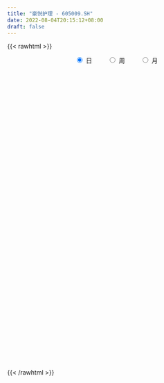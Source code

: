 ```yaml
---
title: "豪悦护理 - 605009.SH"
date: 2022-08-04T20:15:12+08:00
draft: false
---
```

{{< rawhtml >}}
    <div style="text-align: center">
        <label style="padding: 1rem;"><input style="margin-right: .5rem" type="radio" name="period" value="D" checked onclick="period_change(this)">日</label>
        <label style="padding: 1rem;"><input style="margin-right: .5rem" type="radio" name="period" value="W" onclick="period_change(this)">周</label>
        <label style="padding: 1rem;"><input style="margin-right: .5rem" type="radio" name="period" value="M" onclick="period_change(this)">月</label>
    </div>
    <div id="chart" style="height: 700px;"></div> 
    <script type="text/javascript">
        const D_v = [4396.11,1911.51,1397.48,2214.13,2356.69,18327.52,83966.95,129268.9,3145.21,116508.73,92956.87,64115.92,50737.03,80694.77,74442.34,54553.78,53252.34,61064.61,72989.94,51825.22,53102.03,38320.86,31782.03,47093.95,38127.69,22436.24,63515.72,24744.92,21412.45,46906.14,23173.17,24671.27,31652.78,19175.85,19340.02,21170.09,28489.61,16445.2,11993.56,14861.06,24296.27,26530.2,28773.58,24135.4,31242.55,25338.99,21629.58,22146.77,15565.91,10812.26,21020.59,13405.78,21626.08,14145.87,15892.93,21923.96,17976.5,14432.3,51510.54,57775.02,47799.51,43057.19,25176.56,28437.77,18773.76,25834.95,36536.95,31571.44,22057.43,19484.34,35246.0,53536.65,26914.68,31233.04,33085.04,25346.72,35143.97,28162.98,23745.76,24813.63,24094.64,19106.3,17198.82,13853.63,12800.44,23015.41,14627.17,17427.21,15528.43,40366.07,16252.92,25335.97,17734.76,20869.32,15784.82,10996.67,12595.0,9319.57,10617.88,21150.63,14136.14,14551.2,15918.09,17756.42,14550.88,9330.9,14305.79,9521.6,7550.97,6916.44,6751.94,7943.73,12406.76,14102.45,12934.0,15309.57,8361.6,8328.94,13629.38,8071.41,6324.22,8788.97,9962.97,11093.47,7402.29,8200.5,9771.0,10264.5,15799.57,10445.94,11623.97,12461.24,5746.92,8475.0,24486.11,18607.0,13052.21,12214.92,11208.17,6618.0,8181.66,15516.98,15006.46,14704.99,15560.5,18134.97,13341.9,9038.84,14885.82,11653.47,11539.82,23006.08,32125.33,10766.63,8385.5,11192.31,13375.59,17624.26,21629.38,11276.02,12345.58,10533.1,21940.06,11281.01,9388.91,11300.24,20651.18,26430.76,16140.85,14544.03,11638.81,37044.78,19753.36,11855.05,11532.13,8630.38,7997.26,10861.69,7176.36,14445.77,11792.33,8235.33,8896.55,16706.85,10007.5,6977.61,10338.18,10343.98,8169.86,7956.53,14399.4,10865.74,8422.59,17270.43,14521.59,10038.4,10310.28,9285.77,7068.88,7718.84,10749.87,5996.48,9983.08,10666.7,11780.88,6767.07,19934.18,11880.59,15538.03,21197.09,20356.02,15252.67,19242.46,13488.66,17341.35,21595.6,12273.13,10104.41,9320.3,16134.38,11221.72,9921.83,9473.18,12339.05,13819.32,11861.57,7670.22,44611.02,31417.57,12893.32,15342.63,8555.16,20378.96,7958.78,13255.07,8616.07,11052.96,6542.57,4989.99,8062.18,7907.9,7197.54,7555.16,8382.43,12511.92,10155.78,23481.06,10648.25,11728.32,5109.34,19460.26,13581.31,15756.52,9501.81,8027.28,7961.85,14476.93,7119.75,13583.81,36601.32,34361.85,20802.92,12230.56,7897.44,10329.22,8761.83,22267.54,16783.74,12763.44,11041.78,25349.04,20345.58,12825.82,13716.51,11176.13,19136.28,18932.96,19794.62,12615.86,12203.58,8920.68,9405.0,15917.85,21220.74,12938.05,13160.96,10880.66,8188.94,10660.03,72253.08,97673.52,56151.03,41689.73,31620.9,31483.0,26571.05,17089.88,22156.19,13625.79,16134.21,17988.5,13811.87,20629.2,16890.03,20664.14,13728.76,23059.97,17971.78,12159.86,10835.28,9165.11,19020.18,24444.97,18030.31,11893.07,9760.08,9087.33,16487.36,23222.42,14788.4,21851.44,23751.24,26948.07,17488.75,15059.04,16444.75,18121.68,18389.52,33124.44,20466.73,12265.28,23915.63,15965.08,7618.28,8270.99,5097.62,9476.61,6454.01,5808.11,6728.13,7698.49,7578.21,6880.75,8938.69,9077.87,8885.06,14812.38,17816.09,9514.99,13669.91,7236.09,7895.54,4030.03,5856.76,6983.22,10821.97,51915.85,32486.95,27105.07,12295.71,12523.99,9820.97,18859.67,18262.45,12439.76,7829.21,8075.78,7527.91,6809.36,7333.91,8568.92,7928.81,12090.15,10111.13,11933.74,10990.05,9172.03,9859.96,9161.89,8585.48,6143.95,5852.0,5041.21,8259.38,4852.43,4231.31,7590.21,11076.21,12855.15,15735.96,10350.22,12472.4,10990.07,12913.11,10270.57,6437.33,11676.68,10341.58,16178.01,8077.18,6152.75,6039.55,6359.75,7125.23,7558.85,9131.39,7541.24,13348.85,5811.57,8612.51,6612.84,4864.46,8250.92,9578.48,10963.41,9966.32,10844.45,10637.93,12529.07,13698.84,10741.79,9435.82,9748.36,12033.26,9291.6,9495.79,7357.98,6681.69,5696.57,5976.93,6463.18,8137.67,15059.31,11482.91,7691.44,6438.35,9048.14,9716.26,5948.09,5875.97,6975.71,6207.5,5060.19,3697.04,5804.76,5839.6,4905.24,4752.73,6267.38,6865.38,8033.76,11225.53,49986.77,45907.15,22854.33,38867.24,27856.33,24521.32,15071.54]
const D_histogram = [0.0,0.5724444444,1.529170497,2.7362978544,4.0997787886,5.5570201633,7.0675733315,8.6081446125,10.1686217556,11.3385678809,11.6800619069,10.275872168,8.0829814751,5.6505483143,3.9975595652,2.5507210039,1.3382251607,0.8825918286,-0.7705020955,-1.5560176728,-1.5679562216,-1.4673563642,-1.8214536662,-1.4486587225,-1.7852204909,-2.2166585092,-3.5280309681,-4.3913404608,-4.9893855104,-6.2208387798,-6.4272048618,-6.0268641601,-5.0594957809,-4.4204632777,-3.6807120286,-3.1985924868,-3.3554219511,-3.4405670328,-3.512510726,-3.5797191543,-3.089827387,-2.3804373391,-1.4324911811,-0.9558096159,-0.0436309099,0.4632719772,0.6840600184,0.2777853415,0.0926486356,-0.1039332268,-0.6857962332,-0.8248641838,-0.5374658839,-0.3744082703,-0.1297771081,0.3021497491,0.14465176,-0.3724451595,0.0891837749,1.5865801409,2.8527043635,2.4217040256,2.0538422624,2.2424023483,1.8036273327,2.7085128187,3.2570809462,3.6916401359,3.1926404438,2.9429755892,1.0365275925,-1.3378943934,-2.9629676544,-4.1368259821,-3.9938987276,-3.8268515711,-4.0282654061,-4.4332256548,-4.6440615785,-4.2942194915,-3.7476496452,-3.6224662899,-3.325107518,-2.8314773038,-2.5348325504,-1.7830288193,-1.1992928674,-0.6434663704,-0.3893507408,-1.1102454756,-1.6252758816,-2.2945543433,-2.652608318,-3.1124182273,-2.6207405831,-2.1555672535,-2.0966209457,-1.9223733847,-1.6250887317,-1.7514103647,-1.1964212756,-0.3167094042,0.0044659464,0.7711135656,0.911575122,0.9009179135,1.0531474001,0.9588570362,0.7102575269,0.8071224419,0.7466487842,0.9310894008,0.6069447225,0.8303269427,0.5377018219,0.1457277716,-0.3182947807,-0.4999299245,-0.8583079162,-0.988909911,-1.012956567,-0.6526641966,-0.2016158788,0.235268086,0.7655565036,0.9100307545,1.2682672064,1.5531062786,1.4403415117,1.1199236222,1.1207480781,0.801485775,0.6385714797,0.6362592572,1.3184883269,1.7796327205,2.0561064824,2.2346670209,1.9174835234,1.558381227,1.5099189349,1.3317032867,1.4511630429,1.4304564144,1.3509920431,1.6103956129,1.6296897949,1.5626853157,1.1888233683,1.0198712732,0.6572239902,-0.6134176248,-2.0175755169,-2.8483858741,-3.1306660978,-5.6509659271,-7.1775279321,-7.9529415479,-8.193669667,-7.7903660412,-7.07357384,-6.1281395614,-5.2760164567,-4.3050634666,-3.3122042357,-2.4266939321,-1.3813226553,-0.2925108067,0.5380127126,1.1184864446,1.6222124301,2.2155713719,2.4128647546,2.4698763339,2.4392784803,2.4538359046,2.4520492713,2.3521986549,2.3088193097,2.3674080675,2.1923473183,1.9656408381,1.7567258842,1.4338074836,1.3485696937,1.2707485815,1.3212892321,1.4274783398,1.4448549071,1.4010851164,1.1847121841,1.0034526451,0.8903451286,0.6215519916,0.5435443691,0.4603325243,0.4945961866,0.4470435618,0.4517922199,0.5282487787,0.6916635667,0.7890346153,0.7270652717,0.5897902228,0.3958507111,0.3352035772,0.4977247269,0.4930790772,0.3151294984,-0.0560072479,-0.3767606748,-0.4338343244,-0.2661365392,-0.1629373703,0.0307284356,0.3251196732,0.4565100576,0.4612138925,0.5256141304,0.6873128098,0.8176284442,0.8085361574,0.717081268,0.7603196332,0.8520727403,0.7619891746,0.7045092507,0.9605188549,0.9353680727,0.8825112933,0.739658036,0.6502222955,0.3390124624,0.1072805512,-0.1718610879,-0.3112547073,-0.279097299,-0.2866071056,-0.2451805051,-0.1498054588,-0.0546309776,0.0164078054,0.0749391998,0.0783579032,0.0022028674,-0.0719770467,-0.2512708672,-0.4041516861,-0.3866758418,-0.3907320458,-0.1672265144,-0.0893937429,0.0598218913,0.1628574816,0.1737399366,0.2828875799,0.425561476,0.4710334541,0.5491267052,0.297067429,0.3279673571,0.2179558676,0.1014752464,0.0480796803,0.0924354724,0.0978830134,0.2609534707,0.3362626242,0.32185615,0.2263504053,0.3487090079,0.4759672997,0.5085578001,0.5044718744,0.4502970308,0.5222561402,0.5164249852,0.5356317078,0.4878937696,0.4059684743,0.318109937,0.2246696218,0.2476269559,0.3060343367,0.284622592,0.216208199,0.1386578391,0.0687031706,-0.0114872375,0.2788318435,0.7012852577,0.7533209578,0.6236244334,0.4594277013,0.3641302059,0.1674879862,0.0499921686,-0.1630986982,-0.2522566871,-0.2546581363,-0.2326084404,-0.2430840315,-0.3028369589,-0.370508093,-0.4004597118,-0.3864176813,-0.4512321646,-0.5661516645,-0.5839078126,-0.5589238559,-0.5110160892,-0.4047762764,-0.2774707696,-0.1500227899,-0.0773260368,-0.0151393388,0.0448925562,0.1309570507,0.2081065012,0.2560042571,0.2556698338,0.3221802484,0.3778653881,0.3623583358,0.2926437647,0.2831997889,0.1690684634,-0.0286937889,0.04235016,-0.04422334,-0.15538803,-0.3753399595,-0.4966531574,-0.5339720353,-0.6367251145,-0.6530379872,-0.5375234163,-0.4042009018,-0.28556792,-0.1734138262,-0.1716365405,-0.1232333021,-0.0727512129,-0.000472321,0.0159482883,0.0519822309,0.1531851849,0.2295918427,0.287204366,0.2202341445,0.2000783413,0.1562586526,0.126351273,0.1204835595,0.0844058905,0.0993769799,0.3099827051,0.1904815597,-0.0732961547,-0.2067396762,-0.3020798503,-0.4406033306,-0.7478989267,-0.8725771649,-0.8742697619,-0.8057304482,-0.6968421849,-0.6235815608,-0.5361420502,-0.4731715378,-0.4073386315,-0.3384052351,-0.2531400508,-0.1640839094,-0.1286384667,-0.0683714831,0.0274240581,0.0638227488,0.085189812,0.069017662,0.1097792057,0.0906649001,0.1037400088,0.0550205226,0.051684544,0.074936617,0.1275037438,0.1539172345,0.1015759047,-0.1660937462,-0.3328694772,-0.334369905,-0.3718370836,-0.2911897875,-0.1802797392,-0.0960099064,0.0745772927,0.1803877236,0.2517647893,0.3106458716,0.3470510425,0.3468858528,0.3281225194,0.3426103416,0.361082751,0.39876841,0.4379540236,0.3212268495,0.2685167273,0.2529769877,0.2456567176,0.2471411508,0.2886028155,0.3561192211,0.425404418,0.4950256916,0.5064728481,0.4822558686,0.4250066322,0.3612111967,0.3462496736,0.348489726,0.300611083,0.3131266426,0.2836306267,0.2765655954,0.2341602811,0.1355557284,0.0831678331,0.0597516404,0.059414739,0.0447077841,0.0357029091,0.070229615,0.0605098044,0.0738447035,0.0305630731,-0.0179256937,-0.0492265294,-0.076935737,-0.1313983458,-0.2192584406,-0.2284957845,-0.2340357809,-0.2734487659,-0.234400496,-0.1604504932,-0.091748178,-0.024621975,-0.010447821,0.0476753444,0.1269984415,0.3434350463,0.5539109393,0.554987283,0.4496599361,0.1813054762,0.038850483,-0.0690062933]
const D_fast = [0.0,0.7155555556,2.0545742324,3.9457760534,6.3342016847,9.1806981002,12.4581446013,16.1507520355,20.2533846174,24.257972713,27.5194822157,28.6842605187,28.5121151947,27.4923191124,26.8387202546,26.0295619443,25.1516223913,24.9166370163,23.0709175684,21.8963975729,21.4924699687,21.226230735,20.4167700165,20.4274002795,19.6445333884,18.6589307428,16.465550542,14.5044059339,12.6590145068,9.8723515424,8.059184245,6.9528089067,6.6553033407,6.1892200244,6.0087932663,5.6912646865,4.6955797343,3.7502928945,2.8002215198,1.8380833029,1.5555182235,1.6697989366,2.2596222994,2.4973514605,3.3986224391,4.0213433205,4.4131463663,4.0763180248,3.9143434778,3.6917783087,2.938466244,2.5931822474,2.7462140764,2.8156696224,3.0278565075,3.535320802,3.413985753,2.8037775435,3.2877024217,5.1817438229,7.1610441364,7.3354698049,7.4810686073,8.2302292803,8.2423610978,9.8243747885,11.1872131525,12.5446823762,12.843842795,13.3299218377,11.6826057391,8.9737101549,6.6078949803,4.3998301571,3.5442827298,2.7546169934,1.546136807,0.0328701445,-1.3389811738,-2.0626939597,-2.4530365247,-3.2334697419,-3.7673878495,-3.9816269612,-4.3186903454,-4.0126438192,-3.7287310841,-3.3337711797,-3.1769932354,-4.175449339,-5.0967987155,-6.339715763,-7.3609218171,-8.5988362833,-8.7623437849,-8.8360622686,-9.3012711973,-9.6076169825,-9.7166045124,-10.2807787365,-10.0248949664,-9.224360446,-8.9020686087,-7.9426425982,-7.5742872613,-7.3597149914,-6.9441986547,-6.7987747596,-6.8698098872,-6.5711643617,-6.4449758233,-6.0277628565,-6.2001713543,-5.7692073983,-5.9274070636,-6.282949171,-6.8265454185,-7.1331630435,-7.7061180141,-8.0839474867,-8.3612332845,-8.1641069632,-7.7634626151,-7.2677616288,-6.5460840853,-6.1741021458,-5.4987988923,-4.8256832505,-4.5783626394,-4.6187996234,-4.3377881479,-4.4566790074,-4.4599504327,-4.3031978409,-3.2913466895,-2.3852941157,-1.5947937333,-0.8575664395,-0.6953790562,-0.6648860459,-0.3358686042,-0.1811584307,0.3010920861,0.6379995613,0.8962832008,1.5582856738,1.9850023045,2.3086691542,2.2320130489,2.3180287721,2.1196874867,0.6956914654,-1.2128603058,-2.7557671316,-3.8207138797,-7.7537551908,-11.0746991789,-13.8383481817,-16.1274937174,-17.6717816019,-18.7233828607,-19.3099834724,-19.776864482,-19.8821773586,-19.7173691866,-19.4385323659,-18.738491753,-17.7228076061,-16.7577809086,-15.8976855654,-14.9884064725,-13.8411546877,-13.0406451163,-12.3661644536,-11.7869426871,-11.1589262867,-10.5477006022,-10.0595015547,-9.5256760725,-8.8752352979,-8.5022092175,-8.2375054882,-8.0072389711,-7.9717055007,-7.7198008672,-7.479934834,-7.0990718754,-6.6360131827,-6.2574228886,-5.9509214003,-5.8711162866,-5.8015126643,-5.6920338986,-5.8054390377,-5.7475605679,-5.7156892817,-5.5577765727,-5.4935683071,-5.375871594,-5.1673528405,-4.8310221608,-4.5363924584,-4.416595484,-4.4064229772,-4.5013998112,-4.4782460508,-4.1912937194,-4.0726695997,-4.1718368039,-4.5569753622,-4.9719189578,-5.1374511885,-5.0362875381,-4.9738227118,-4.772474797,-4.396803641,-4.1512857423,-4.0312784343,-3.8354746638,-3.5019477819,-3.1672250364,-2.9741832839,-2.8863678563,-2.6530495828,-2.3482782906,-2.2478645626,-2.1292171739,-1.633077856,-1.42438662,-1.2566155761,-1.2145543244,-1.1414344909,-1.3678912085,-1.5728029819,-1.8949098929,-2.1121171891,-2.1497341056,-2.2288956886,-2.2487642144,-2.1908405327,-2.109323796,-2.0341830616,-1.9569168673,-1.9339086881,-2.009513007,-2.1016871828,-2.3437987201,-2.5977174605,-2.6769105767,-2.7786497922,-2.5969508893,-2.5414665535,-2.3772954466,-2.2335454859,-2.1792280467,-1.9993585084,-1.7502942433,-1.5870639017,-1.3716889743,-1.5494813932,-1.4365896258,-1.4921121485,-1.583223958,-1.6245996041,-1.5571349439,-1.5272166495,-1.2989078245,-1.139533015,-1.0734754517,-1.1123935951,-0.9028577405,-0.6566076237,-0.4968776733,-0.3748456304,-0.3164462164,-0.1139230718,0.0093520194,0.162466669,0.2367021732,0.2562689964,0.2479379435,0.2106650336,0.2955291068,0.4304450717,0.480188975,0.4658266317,0.4229407317,0.3701618557,0.2870996384,0.6471266801,1.2449014088,1.4852673483,1.5114769322,1.4621371256,1.4578721816,1.3031019584,1.1981041829,0.9442386416,0.7920164809,0.7259504976,0.6898480834,0.6186014844,0.4831393173,0.32284116,0.1927746132,0.1102122234,-0.067410301,-0.323867717,-0.4876008182,-0.6023478256,-0.6821940811,-0.6771483374,-0.619210523,-0.5292682408,-0.475902997,-0.4175011336,-0.3462460995,-0.2274423424,-0.0982662666,0.0136325536,0.0772155888,0.2242710655,0.3744225522,0.4495050839,0.4529514539,0.5143074253,0.4424432156,0.2375075162,0.319139005,0.22150967,0.0714979726,-0.2422889468,-0.487765434,-0.6585773208,-0.9205116786,-1.1000840481,-1.1189503313,-1.0866780423,-1.0394370404,-0.9706364032,-1.0117682526,-0.9941733398,-0.9618790537,-0.8897182421,-0.8693105607,-0.8202810604,-0.6807818102,-0.5469771918,-0.4175635769,-0.4294752623,-0.3996114801,-0.4043665057,-0.402686067,-0.3784328906,-0.393409087,-0.3535937527,-0.0654923511,-0.1373731066,-0.4194748597,-0.6046033003,-0.7754634369,-1.0241377498,-1.5184080776,-1.8612306071,-2.0814906446,-2.214383943,-2.2797062258,-2.3623409919,-2.4089369939,-2.4642593659,-2.5002611175,-2.5159290299,-2.4939488583,-2.4459136942,-2.4426278682,-2.3994537553,-2.2968021996,-2.2444478218,-2.2017833056,-2.2007010401,-2.1324946949,-2.1289427755,-2.0899326645,-2.1248970202,-2.1153118627,-2.0733256355,-1.9888825727,-1.9239897734,-1.950937127,-2.2601302145,-2.5101233148,-2.5952162189,-2.7256426683,-2.7177928191,-2.6519527056,-2.5916853495,-2.4024538271,-2.2515464654,-2.1172282023,-1.9806856521,-1.8575177206,-1.7709614471,-1.7076941507,-1.607553743,-1.4988106459,-1.3614328844,-1.2127587648,-1.2491792266,-1.2347601669,-1.1870556596,-1.1329617504,-1.0696920295,-0.9560796609,-0.79953345,-0.6238971487,-0.4305194522,-0.2924540837,-0.196107096,-0.1471046743,-0.1205973107,-0.0489964154,0.0403660686,0.0676401963,0.1584374166,0.1998490574,0.2619254248,0.2780601808,0.2133445603,0.1817486232,0.1732703407,0.187787124,0.1842571152,0.1841779674,0.236262077,0.2416697176,0.2734657925,0.2378249304,0.1848547402,0.1412472721,0.0943041302,0.006991935,-0.13568277,-0.2020440599,-0.2660930016,-0.373868178,-0.3934200322,-0.3595826526,-0.313817382,-0.2528466727,-0.241284474,-0.1712424725,-0.060169765,0.2421256014,0.5910792292,0.7309023936,0.7379900308,0.5149619399,0.3822195674,0.2571112178]
const D_slow = [0.0,0.1431111111,0.5254037354,1.209478199,2.2344228961,3.6236779369,5.3905712698,7.5426074229,10.0847628618,12.9194048321,15.8394203088,18.4083883508,20.4291337196,21.8417707981,22.8411606894,23.4788409404,23.8133972306,24.0340451877,23.8414196639,23.4524152457,23.0604261903,22.6935870992,22.2382236827,21.876059002,21.4297538793,20.875589252,19.99358151,18.8957463948,17.6484000172,16.0931903222,14.4863891068,12.9796730668,11.7147991215,10.6096833021,9.689505295,8.8898571733,8.0510016855,7.1908599273,6.3127322458,5.4178024572,4.6453456105,4.0502362757,3.6921134804,3.4531610764,3.442253349,3.5580713433,3.7290863479,3.7985326833,3.8216948422,3.7957115355,3.6242624772,3.4180464312,3.2836799603,3.1900778927,3.1576336156,3.2331710529,3.2693339929,3.176222703,3.1985186468,3.595163682,4.3083397729,4.9137657793,5.4272263449,5.987826932,6.4387337651,7.1158619698,7.9301322064,8.8530422403,9.6512023513,10.3869462486,10.6460781467,10.3116045483,9.5708626347,8.5366561392,7.5381814573,6.5814685645,5.574402213,4.4660957993,3.3050804047,2.2315255318,1.2946131205,0.388996548,-0.4422803315,-1.1501496574,-1.783857795,-2.2296149999,-2.5294382167,-2.6903048093,-2.7876424945,-3.0652038634,-3.4715228338,-4.0451614197,-4.7083134991,-5.486418056,-6.1416032018,-6.6804950151,-7.2046502516,-7.6852435977,-8.0915157807,-8.5293683718,-8.8284736907,-8.9076510418,-8.9065345552,-8.7137561638,-8.4858623833,-8.2606329049,-7.9973460549,-7.7576317958,-7.5800674141,-7.3782868036,-7.1916246075,-6.9588522573,-6.8071160767,-6.599534341,-6.4651088856,-6.4286769426,-6.5082506378,-6.6332331189,-6.847810098,-7.0950375757,-7.3482767175,-7.5114427666,-7.5618467363,-7.5030297148,-7.3116405889,-7.0841329003,-6.7670660987,-6.3787895291,-6.0187041511,-5.7387232456,-5.4585362261,-5.2581647823,-5.0985219124,-4.9394570981,-4.6098350164,-4.1649268362,-3.6509002156,-3.0922334604,-2.6128625796,-2.2232672728,-1.8457875391,-1.5128617174,-1.1500709567,-0.7924568531,-0.4547088423,-0.0521099391,0.3553125096,0.7459838385,1.0431896806,1.2981574989,1.4624634965,1.3091090903,0.804715211,0.0926187425,-0.6900477819,-2.1027892637,-3.8971712467,-5.8854066337,-7.9338240505,-9.8814155608,-11.6498090207,-13.1818439111,-14.5008480253,-15.5771138919,-16.4051649509,-17.0118384339,-17.3571690977,-17.4302967994,-17.2957936212,-17.0161720101,-16.6106189025,-16.0567260596,-15.4535098709,-14.8360407874,-14.2262211674,-13.6127621912,-12.9997498734,-12.4117002097,-11.8344953822,-11.2426433654,-10.6945565358,-10.2031463263,-9.7639648552,-9.4055129843,-9.0683705609,-8.7506834155,-8.4203611075,-8.0634915225,-7.7022777957,-7.3520065167,-7.0558284706,-6.8049653094,-6.5823790272,-6.4269910293,-6.291104937,-6.1760218059,-6.0523727593,-5.9406118689,-5.8276638139,-5.6956016192,-5.5226857275,-5.3254270737,-5.1436607558,-4.9962132001,-4.8972505223,-4.813449628,-4.6890184463,-4.5657486769,-4.4869663023,-4.5009681143,-4.595158283,-4.7036168641,-4.7701509989,-4.8108853415,-4.8032032326,-4.7219233143,-4.6077957999,-4.4924923268,-4.3610887942,-4.1892605917,-3.9848534807,-3.7827194413,-3.6034491243,-3.413369216,-3.2003510309,-3.0098537373,-2.8337264246,-2.5935967109,-2.3597546927,-2.1391268694,-1.9542123604,-1.7916567865,-1.7069036709,-1.6800835331,-1.7230488051,-1.8008624819,-1.8706368066,-1.942288583,-2.0035837093,-2.041035074,-2.0546928184,-2.050590867,-2.0318560671,-2.0122665913,-2.0117158744,-2.0297101361,-2.0925278529,-2.1935657744,-2.2902347349,-2.3879177463,-2.4297243749,-2.4520728106,-2.4371173378,-2.3964029674,-2.3529679833,-2.2822460883,-2.1758557193,-2.0580973558,-1.9208156795,-1.8465488222,-1.7645569829,-1.7100680161,-1.6846992044,-1.6726792844,-1.6495704163,-1.6250996629,-1.5598612952,-1.4757956392,-1.3953316017,-1.3387440004,-1.2515667484,-1.1325749235,-1.0054354734,-0.8793175048,-0.7667432471,-0.6361792121,-0.5070729658,-0.3731650388,-0.2511915964,-0.1496994778,-0.0701719936,-0.0140045881,0.0479021508,0.124410735,0.195566383,0.2496184328,0.2842828925,0.3014586852,0.2985868758,0.3682948367,0.5436161511,0.7319463905,0.8878524989,1.0027094242,1.0937419757,1.1356139722,1.1481120144,1.1073373398,1.044273168,0.980608634,0.9224565238,0.861685516,0.7859762762,0.693349253,0.593234325,0.4966299047,0.3838218636,0.2422839475,0.0963069943,-0.0434239697,-0.171177992,-0.272372061,-0.3417397534,-0.3792454509,-0.3985769601,-0.4023617948,-0.3911386558,-0.3583993931,-0.3063727678,-0.2423717035,-0.1784542451,-0.097909183,-0.0034428359,0.087146748,0.1603076892,0.2311076364,0.2733747523,0.266201305,0.276788845,0.26573301,0.2268860026,0.1330510127,0.0088877233,-0.1246052855,-0.2837865641,-0.4470460609,-0.581426915,-0.6824771405,-0.7538691204,-0.797222577,-0.8401317121,-0.8709400377,-0.8891278409,-0.8892459211,-0.885258849,-0.8722632913,-0.8339669951,-0.7765690344,-0.7047679429,-0.6497094068,-0.5996898215,-0.5606251583,-0.5290373401,-0.4989164502,-0.4778149775,-0.4529707326,-0.3754750563,-0.3278546663,-0.346178705,-0.3978636241,-0.4733835866,-0.5835344193,-0.7705091509,-0.9886534422,-1.2072208826,-1.4086534947,-1.5828640409,-1.7387594311,-1.8727949437,-1.9910878281,-2.092922486,-2.1775237948,-2.2408088075,-2.2818297848,-2.3139894015,-2.3310822723,-2.3242262577,-2.3082705705,-2.2869731176,-2.2697187021,-2.2422739006,-2.2196076756,-2.1936726734,-2.1799175427,-2.1669964067,-2.1482622525,-2.1163863165,-2.0779070079,-2.0525130317,-2.0940364683,-2.1772538376,-2.2608463139,-2.3538055848,-2.4266030316,-2.4716729664,-2.495675443,-2.4770311198,-2.4319341889,-2.3689929916,-2.2913315237,-2.2045687631,-2.1178472999,-2.0358166701,-1.9501640846,-1.8598933969,-1.7602012944,-1.6507127885,-1.5704060761,-1.5032768943,-1.4400326473,-1.3786184679,-1.3168331802,-1.2446824764,-1.1556526711,-1.0493015666,-0.9255451437,-0.7989269317,-0.6783629646,-0.5721113065,-0.4818085074,-0.395246089,-0.3081236574,-0.2329708867,-0.1546892261,-0.0837815694,-0.0146401705,0.0438998997,0.0777888319,0.0985807901,0.1135187002,0.128372385,0.139549331,0.1484750583,0.166032462,0.1811599131,0.199621089,0.2072618573,0.2027804339,0.1904738015,0.1712398673,0.1383902808,0.0835756707,0.0264517245,-0.0320572207,-0.1004194121,-0.1590195362,-0.1991321594,-0.2220692039,-0.2282246977,-0.230836653,-0.2189178169,-0.1871682065,-0.1013094449,0.0371682899,0.1759151106,0.2883300947,0.3336564637,0.3433690845,0.3261175111]
const D_data = [['2020-09-11', 74.71, 89.65, 74.71, 89.65],['2020-09-14', 98.62, 98.62, 98.62, 98.62],['2020-09-15', 108.48, 108.48, 108.48, 108.48],['2020-09-16', 119.33, 119.33, 119.33, 119.33],['2020-09-17', 131.26, 131.26, 131.26, 131.26],['2020-09-18', 144.39, 144.39, 144.39, 144.39],['2020-09-21', 158.81, 158.83, 155.0, 158.83],['2020-09-22', 168.0, 174.71, 163.5, 174.71],['2020-09-23', 192.18, 192.18, 192.18, 192.18],['2020-09-24', 200.0, 204.98, 199.0, 211.4],['2020-09-25', 203.5, 210.0, 196.66, 217.0],['2020-09-28', 202.05, 196.5, 193.6, 204.5],['2020-09-29', 195.0, 187.0, 187.0, 200.5],['2020-09-30', 188.0, 179.98, 174.75, 189.98],['2020-10-09', 182.0, 185.73, 174.74, 187.44],['2020-10-12', 181.95, 185.84, 179.09, 186.49],['2020-10-13', 185.0, 186.5, 180.1, 189.5],['2020-10-14', 185.01, 195.77, 179.1, 196.89],['2020-10-15', 192.0, 178.5, 176.19, 192.0],['2020-10-16', 182.99, 185.2, 182.51, 190.58],['2020-10-19', 184.57, 194.8, 184.57, 202.0],['2020-10-20', 193.5, 198.5, 190.53, 201.75],['2020-10-21', 196.99, 194.0, 193.02, 201.0],['2020-10-22', 192.3, 205.0, 192.06, 205.0],['2020-10-23', 203.9, 198.0, 194.0, 204.89],['2020-10-26', 195.0, 196.14, 190.38, 201.0],['2020-10-27', 186.14, 180.99, 176.54, 187.4],['2020-10-28', 180.0, 180.3, 176.79, 183.3],['2020-10-29', 175.8, 178.5, 175.05, 180.47],['2020-10-30', 179.0, 163.5, 163.17, 179.87],['2020-11-02', 161.15, 169.55, 161.15, 169.7],['2020-11-03', 168.5, 174.64, 166.52, 178.87],['2020-11-04', 174.26, 182.77, 174.26, 184.0],['2020-11-05', 182.67, 180.8, 179.0, 184.11],['2020-11-06', 180.22, 184.0, 180.22, 187.8],['2020-11-09', 182.55, 182.65, 181.33, 186.32],['2020-11-10', 182.5, 174.1, 170.7, 182.5],['2020-11-11', 173.0, 172.7, 171.21, 178.5],['2020-11-12', 172.91, 170.61, 168.28, 173.7],['2020-11-13', 169.92, 168.28, 166.53, 171.05],['2020-11-16', 169.04, 174.45, 168.41, 176.0],['2020-11-17', 174.11, 178.88, 172.88, 180.8],['2020-11-18', 178.0, 185.39, 176.0, 185.7],['2020-11-19', 184.0, 182.9, 182.0, 188.4],['2020-11-20', 183.0, 192.22, 182.05, 195.66],['2020-11-23', 192.0, 191.66, 188.1, 196.0],['2020-11-24', 191.0, 191.03, 189.76, 197.4],['2020-11-25', 190.94, 183.59, 183.59, 190.94],['2020-11-26', 183.15, 185.45, 179.58, 185.51],['2020-11-27', 184.36, 184.81, 182.38, 186.6],['2020-11-30', 184.82, 178.08, 176.67, 184.82],['2020-12-01', 177.0, 181.57, 176.0, 182.66],['2020-12-02', 181.21, 187.25, 180.9, 189.5],['2020-12-03', 186.99, 187.01, 183.91, 190.9],['2020-12-04', 185.99, 189.39, 184.05, 190.5],['2020-12-07', 190.23, 194.1, 187.51, 196.25],['2020-12-08', 194.0, 188.1, 187.06, 194.15],['2020-12-09', 187.85, 182.13, 182.13, 190.99],['2020-12-10', 182.31, 194.59, 182.0, 200.34],['2020-12-11', 195.03, 214.05, 194.01, 214.05],['2020-12-14', 216.8, 221.0, 207.0, 221.79],['2020-12-15', 212.93, 204.77, 203.51, 214.44],['2020-12-16', 206.0, 205.93, 202.0, 210.0],['2020-12-17', 204.0, 214.96, 202.45, 215.15],['2020-12-18', 211.98, 208.93, 206.8, 212.43],['2020-12-21', 208.31, 229.82, 208.02, 229.82],['2020-12-22', 230.77, 232.77, 226.16, 241.88],['2020-12-23', 232.47, 238.0, 228.68, 245.88],['2020-12-24', 238.0, 230.21, 228.01, 241.88],['2020-12-25', 230.33, 235.2, 222.1, 237.0],['2020-12-28', 235.0, 211.68, 211.68, 238.0],['2020-12-29', 203.0, 195.57, 190.51, 203.83],['2020-12-30', 193.5, 193.8, 185.24, 195.76],['2020-12-31', 193.61, 190.3, 189.3, 196.27],['2021-01-04', 192.0, 201.89, 190.8, 203.8],['2021-01-05', 201.6, 200.9, 197.01, 207.28],['2021-01-06', 201.0, 193.9, 187.0, 206.88],['2021-01-07', 191.1, 187.02, 185.24, 192.22],['2021-01-08', 184.8, 184.69, 177.0, 187.19],['2021-01-11', 184.7, 188.9, 178.99, 188.9],['2021-01-12', 187.6, 190.82, 187.0, 197.0],['2021-01-13', 190.88, 184.52, 184.3, 192.99],['2021-01-14', 184.1, 185.03, 178.02, 188.82],['2021-01-15', 184.14, 187.05, 181.28, 189.42],['2021-01-18', 186.01, 184.36, 183.84, 186.98],['2021-01-19', 183.9, 190.89, 181.51, 193.89],['2021-01-20', 189.0, 190.87, 186.01, 191.53],['2021-01-21', 190.86, 192.5, 189.3, 195.5],['2021-01-22', 192.4, 190.11, 187.51, 192.4],['2021-01-25', 182.0, 175.6, 171.39, 182.9],['2021-01-26', 173.0, 173.26, 172.18, 178.96],['2021-01-27', 174.2, 166.0, 164.51, 174.75],['2021-01-28', 165.0, 164.5, 162.72, 170.45],['2021-01-29', 164.61, 157.96, 156.5, 166.08],['2021-02-01', 157.08, 166.84, 156.88, 166.99],['2021-02-02', 166.85, 166.27, 164.54, 168.7],['2021-02-03', 167.47, 159.9, 159.6, 167.47],['2021-02-04', 159.99, 159.3, 157.0, 162.51],['2021-02-05', 159.4, 159.57, 159.01, 164.5],['2021-02-08', 158.92, 152.18, 146.46, 158.92],['2021-02-09', 150.64, 159.46, 150.44, 159.79],['2021-02-10', 158.5, 165.55, 158.46, 167.78],['2021-02-18', 167.86, 160.41, 159.75, 169.06],['2021-02-19', 163.93, 168.0, 163.85, 176.0],['2021-02-22', 165.0, 162.06, 161.79, 166.68],['2021-02-23', 162.06, 160.05, 156.81, 162.06],['2021-02-24', 161.6, 162.1, 159.59, 165.99],['2021-02-25', 163.0, 158.85, 157.66, 164.0],['2021-02-26', 155.71, 155.56, 155.06, 158.84],['2021-03-01', 155.56, 159.02, 155.54, 159.56],['2021-03-02', 159.18, 156.73, 155.66, 160.0],['2021-03-03', 156.77, 159.8, 156.0, 160.45],['2021-03-04', 158.5, 152.68, 152.25, 159.43],['2021-03-05', 152.68, 158.89, 152.5, 159.85],['2021-03-08', 160.05, 151.85, 151.11, 160.98],['2021-03-09', 149.88, 148.1, 138.9, 149.94],['2021-03-10', 148.0, 143.88, 143.0, 149.0],['2021-03-11', 144.84, 144.4, 142.01, 147.0],['2021-03-12', 144.4, 139.21, 138.65, 145.0],['2021-03-15', 138.0, 139.0, 135.9, 139.17],['2021-03-16', 138.81, 138.08, 136.05, 140.68],['2021-03-17', 137.48, 142.08, 136.52, 143.0],['2021-03-18', 142.0, 144.0, 140.08, 145.88],['2021-03-19', 141.6, 145.17, 140.5, 150.0],['2021-03-22', 145.01, 148.31, 145.01, 148.9],['2021-03-23', 147.69, 144.95, 143.38, 149.2],['2021-03-24', 144.35, 148.88, 144.21, 149.12],['2021-03-25', 149.9, 149.9, 147.31, 151.86],['2021-03-26', 149.91, 145.7, 143.5, 149.91],['2021-03-29', 144.8, 142.11, 142.02, 146.48],['2021-03-30', 142.61, 145.37, 140.5, 147.3],['2021-03-31', 144.07, 140.5, 139.5, 144.5],['2021-04-01', 139.98, 140.99, 138.92, 141.6],['2021-04-02', 140.86, 142.35, 140.51, 144.19],['2021-04-06', 142.6, 152.88, 142.6, 156.45],['2021-04-07', 153.0, 153.83, 152.8, 158.88],['2021-04-08', 154.97, 154.5, 150.0, 155.3],['2021-04-09', 153.5, 155.75, 153.31, 157.73],['2021-04-12', 156.0, 150.42, 149.2, 156.12],['2021-04-13', 150.0, 149.11, 147.68, 151.51],['2021-04-14', 149.12, 152.84, 147.7, 152.98],['2021-04-15', 157.54, 151.5, 150.57, 158.76],['2021-04-16', 149.13, 156.0, 149.05, 157.0],['2021-04-19', 156.03, 155.53, 151.88, 157.49],['2021-04-20', 154.59, 155.55, 154.22, 160.88],['2021-04-21', 154.01, 161.44, 153.01, 163.01],['2021-04-22', 160.71, 160.51, 160.03, 164.48],['2021-04-23', 160.52, 160.66, 158.52, 162.1],['2021-04-26', 158.7, 156.85, 156.0, 162.65],['2021-04-27', 155.02, 159.0, 152.64, 159.0],['2021-04-28', 159.48, 156.0, 154.5, 159.48],['2021-04-29', 140.4, 140.4, 140.4, 144.8],['2021-04-30', 138.2, 130.56, 127.5, 138.2],['2021-05-06', 128.88, 129.79, 128.01, 132.49],['2021-05-07', 129.96, 131.2, 129.54, 131.61],['2021-05-10', 88.88, 91.81, 87.38, 91.89],['2021-05-11', 88.81, 87.7, 86.88, 89.78],['2021-05-12', 87.01, 84.09, 84.0, 87.56],['2021-05-13', 83.96, 80.56, 80.28, 83.96],['2021-05-14', 80.5, 81.38, 80.26, 81.9],['2021-05-17', 81.13, 80.84, 80.57, 81.89],['2021-05-18', 80.51, 81.14, 80.51, 81.67],['2021-05-19', 80.68, 78.29, 78.0, 81.12],['2021-05-20', 78.31, 78.73, 77.03, 79.02],['2021-05-21', 78.36, 78.99, 78.36, 79.69],['2021-05-24', 79.03, 78.05, 77.03, 79.13],['2021-05-25', 78.18, 81.31, 78.18, 82.79],['2021-05-26', 81.4, 84.49, 81.24, 85.68],['2021-05-27', 83.5, 84.08, 82.24, 84.43],['2021-05-28', 84.08, 82.99, 82.6, 85.86],['2021-05-31', 83.0, 83.67, 82.0, 83.84],['2021-06-01', 87.86, 86.98, 86.88, 91.77],['2021-06-02', 85.2, 83.77, 83.77, 85.72],['2021-06-03', 83.8, 82.5, 82.37, 84.43],['2021-06-04', 82.04, 81.37, 81.01, 83.0],['2021-06-07', 81.14, 81.87, 80.72, 82.2],['2021-06-08', 82.02, 81.77, 81.2, 82.38],['2021-06-09', 81.0, 80.38, 79.82, 81.68],['2021-06-10', 80.45, 80.84, 80.04, 80.91],['2021-06-11', 81.66, 82.39, 81.32, 83.9],['2021-06-15', 81.47, 79.41, 79.11, 81.47],['2021-06-16', 79.0, 77.85, 77.7, 79.4],['2021-06-17', 77.5, 76.96, 76.81, 78.29],['2021-06-18', 76.37, 74.0, 73.12, 76.78],['2021-06-21', 73.5, 75.67, 73.5, 75.82],['2021-06-22', 75.11, 75.1, 74.7, 76.3],['2021-06-23', 75.05, 76.45, 75.0, 77.12],['2021-06-24', 76.47, 77.5, 75.52, 77.94],['2021-06-25', 77.5, 76.75, 75.89, 77.87],['2021-06-28', 76.72, 75.98, 75.71, 77.98],['2021-06-29', 75.56, 73.12, 73.01, 75.93],['2021-06-30', 73.0, 72.37, 71.71, 73.04],['2021-07-01', 72.6, 72.23, 72.2, 73.66],['2021-07-02', 71.6, 68.92, 68.69, 71.99],['2021-07-05', 68.68, 69.93, 67.3, 70.77],['2021-07-06', 69.49, 68.94, 67.91, 69.78],['2021-07-07', 68.96, 69.79, 68.8, 71.55],['2021-07-08', 69.52, 68.25, 68.09, 69.98],['2021-07-09', 68.01, 68.31, 67.35, 68.76],['2021-07-12', 68.5, 69.0, 68.05, 69.0],['2021-07-13', 69.08, 70.43, 69.08, 71.0],['2021-07-14', 70.0, 70.13, 69.3, 70.47],['2021-07-15', 69.88, 68.09, 67.59, 69.88],['2021-07-16', 67.62, 66.41, 66.4, 68.3],['2021-07-19', 65.96, 64.49, 64.02, 66.0],['2021-07-20', 64.49, 65.07, 64.43, 65.45],['2021-07-21', 66.69, 67.8, 66.69, 69.97],['2021-07-22', 67.18, 65.87, 65.63, 67.52],['2021-07-23', 65.15, 62.88, 62.8, 65.65],['2021-07-26', 59.0, 58.43, 58.13, 60.28],['2021-07-27', 58.43, 56.36, 56.0, 58.89],['2021-07-28', 56.15, 57.65, 55.88, 58.11],['2021-07-29', 59.38, 59.81, 58.5, 61.98],['2021-07-30', 59.38, 58.88, 57.8, 59.38],['2021-08-02', 59.12, 60.08, 58.0, 61.67],['2021-08-03', 59.5, 62.13, 59.31, 62.77],['2021-08-04', 61.41, 60.89, 60.56, 61.99],['2021-08-05', 60.49, 59.39, 59.36, 61.32],['2021-08-06', 59.12, 60.09, 57.45, 60.21],['2021-08-09', 59.32, 61.8, 59.32, 62.29],['2021-08-10', 61.83, 62.22, 60.84, 62.33],['2021-08-11', 62.0, 60.9, 60.89, 62.69],['2021-08-12', 60.5, 59.68, 59.66, 61.44],['2021-08-13', 59.51, 61.33, 59.15, 61.66],['2021-08-16', 60.9, 62.48, 60.28, 63.38],['2021-08-17', 62.32, 60.41, 60.36, 62.47],['2021-08-18', 60.48, 60.59, 59.8, 61.48],['2021-08-19', 60.6, 65.34, 60.5, 66.65],['2021-08-20', 65.98, 62.85, 62.0, 65.98],['2021-08-23', 62.36, 62.7, 62.23, 63.48],['2021-08-24', 62.69, 61.4, 61.03, 62.69],['2021-08-25', 61.4, 61.73, 60.86, 62.2],['2021-08-26', 61.73, 58.01, 58.01, 61.74],['2021-08-27', 57.8, 57.47, 57.24, 58.9],['2021-08-30', 57.02, 55.22, 55.18, 57.47],['2021-08-31', 55.0, 55.39, 54.7, 56.49],['2021-09-01', 54.92, 56.75, 54.28, 57.18],['2021-09-02', 56.7, 55.82, 55.74, 56.74],['2021-09-03', 55.8, 56.03, 55.18, 56.38],['2021-09-06', 56.18, 56.63, 55.85, 57.39],['2021-09-07', 56.8, 56.77, 56.38, 56.88],['2021-09-08', 56.69, 56.61, 56.0, 57.22],['2021-09-09', 56.4, 56.55, 56.0, 57.19],['2021-09-10', 56.75, 55.8, 55.55, 56.78],['2021-09-13', 55.8, 54.35, 54.24, 55.84],['2021-09-14', 54.33, 53.65, 53.57, 54.63],['2021-09-15', 52.0, 51.22, 50.75, 52.79],['2021-09-16', 50.93, 50.08, 50.08, 51.49],['2021-09-17', 50.83, 51.21, 49.36, 51.5],['2021-09-22', 50.66, 50.33, 50.05, 50.66],['2021-09-23', 50.26, 53.21, 50.26, 53.29],['2021-09-24', 52.26, 51.75, 51.2, 52.5],['2021-09-27', 51.99, 52.9, 51.68, 53.6],['2021-09-28', 53.2, 52.75, 52.4, 53.98],['2021-09-29', 51.98, 51.7, 51.3, 52.38],['2021-09-30', 52.29, 53.11, 51.81, 53.5],['2021-10-08', 53.3, 54.18, 53.14, 55.0],['2021-10-11', 53.4, 53.53, 53.31, 54.8],['2021-10-12', 53.9, 54.4, 52.93, 55.32],['2021-10-13', 49.31, 49.86, 48.96, 50.96],['2021-10-14', 51.88, 52.8, 51.11, 53.88],['2021-10-15', 51.03, 50.79, 50.5, 51.48],['2021-10-18', 50.78, 49.98, 49.5, 50.8],['2021-10-19', 49.94, 50.13, 49.49, 50.51],['2021-10-20', 50.55, 51.15, 50.47, 51.49],['2021-10-21', 51.14, 50.64, 50.26, 51.16],['2021-10-22', 50.32, 52.99, 50.22, 53.53],['2021-10-25', 51.91, 52.56, 50.78, 52.92],['2021-10-26', 52.3, 51.66, 51.58, 53.4],['2021-10-27', 51.55, 50.37, 50.31, 51.58],['2021-10-28', 51.0, 53.22, 50.62, 54.4],['2021-10-29', 53.62, 54.12, 52.65, 54.5],['2021-11-01', 53.96, 53.61, 52.8, 53.97],['2021-11-02', 53.46, 53.5, 53.2, 54.48],['2021-11-03', 53.48, 52.98, 52.47, 53.79],['2021-11-04', 52.89, 54.9, 52.41, 55.18],['2021-11-05', 54.55, 54.44, 54.36, 56.3],['2021-11-08', 55.07, 55.15, 54.98, 56.87],['2021-11-09', 55.48, 54.6, 54.38, 55.5],['2021-11-10', 54.6, 54.15, 53.15, 54.66],['2021-11-11', 53.97, 53.89, 53.8, 54.59],['2021-11-12', 54.0, 53.54, 53.25, 54.1],['2021-11-15', 53.62, 55.0, 53.31, 55.16],['2021-11-16', 54.98, 55.9, 54.46, 56.38],['2021-11-17', 55.5, 55.26, 55.12, 56.22],['2021-11-18', 55.08, 54.66, 54.0, 55.18],['2021-11-19', 54.6, 54.33, 53.55, 54.6],['2021-11-22', 54.03, 54.15, 54.03, 54.59],['2021-11-23', 53.95, 53.68, 53.32, 54.35],['2021-11-24', 53.88, 59.05, 53.38, 59.05],['2021-11-25', 60.0, 63.1, 59.18, 64.54],['2021-11-26', 61.66, 60.42, 60.26, 63.2],['2021-11-29', 60.84, 58.6, 57.99, 61.25],['2021-11-30', 58.52, 57.94, 57.41, 58.6],['2021-12-01', 57.78, 58.58, 57.5, 58.76],['2021-12-02', 58.58, 56.89, 56.52, 58.59],['2021-12-03', 57.1, 57.28, 56.41, 57.47],['2021-12-06', 56.99, 55.3, 55.21, 56.99],['2021-12-07', 55.3, 56.02, 55.01, 56.1],['2021-12-08', 55.66, 56.8, 55.21, 56.8],['2021-12-09', 56.8, 57.1, 56.31, 57.5],['2021-12-10', 56.82, 56.66, 56.38, 56.98],['2021-12-13', 56.31, 55.75, 55.66, 57.21],['2021-12-14', 55.59, 55.14, 54.81, 55.65],['2021-12-15', 55.13, 55.13, 54.65, 55.64],['2021-12-16', 54.94, 55.4, 54.74, 55.54],['2021-12-17', 55.35, 54.0, 53.9, 55.35],['2021-12-20', 53.5, 52.52, 52.49, 53.5],['2021-12-21', 52.52, 52.94, 52.52, 53.2],['2021-12-22', 52.97, 53.04, 52.48, 53.31],['2021-12-23', 53.2, 53.08, 52.7, 53.25],['2021-12-24', 53.17, 53.83, 53.15, 54.57],['2021-12-27', 53.31, 54.41, 50.99, 54.46],['2021-12-28', 54.41, 54.88, 53.7, 55.32],['2021-12-29', 54.9, 54.59, 54.03, 55.29],['2021-12-30', 54.62, 54.73, 54.15, 55.14],['2021-12-31', 54.66, 54.99, 54.13, 55.19],['2022-01-04', 55.24, 55.73, 54.63, 55.84],['2022-01-05', 55.68, 56.15, 54.66, 56.51],['2022-01-06', 56.09, 56.27, 55.31, 56.66],['2022-01-07', 56.1, 55.97, 55.5, 57.49],['2022-01-10', 55.66, 57.2, 54.61, 57.5],['2022-01-11', 57.38, 57.67, 57.01, 58.57],['2022-01-12', 57.49, 57.19, 56.5, 58.11],['2022-01-13', 57.14, 56.56, 56.52, 57.48],['2022-01-14', 56.5, 57.36, 56.3, 57.4],['2022-01-17', 56.48, 55.93, 55.55, 56.6],['2022-01-18', 55.93, 54.13, 54.12, 55.95],['2022-01-19', 54.29, 57.2, 53.99, 58.45],['2022-01-20', 56.5, 55.22, 55.1, 57.33],['2022-01-21', 55.01, 54.33, 54.28, 55.55],['2022-01-24', 53.99, 51.88, 51.7, 53.99],['2022-01-25', 51.84, 51.85, 50.5, 52.48],['2022-01-26', 51.85, 52.05, 51.46, 52.44],['2022-01-27', 52.05, 50.35, 50.31, 52.14],['2022-01-28', 50.5, 50.54, 50.39, 51.3],['2022-02-07', 51.5, 51.91, 51.16, 52.6],['2022-02-08', 51.75, 52.34, 51.5, 52.51],['2022-02-09', 52.5, 52.46, 52.06, 52.71],['2022-02-10', 52.59, 52.71, 52.22, 53.41],['2022-02-11', 52.41, 51.38, 51.3, 52.41],['2022-02-14', 51.0, 51.86, 50.92, 52.52],['2022-02-15', 51.74, 51.95, 51.57, 52.5],['2022-02-16', 52.0, 52.4, 51.81, 52.56],['2022-02-17', 52.35, 51.82, 51.65, 52.86],['2022-02-18', 51.68, 52.11, 51.01, 52.16],['2022-02-21', 52.1, 53.26, 51.83, 53.78],['2022-02-22', 53.28, 53.47, 53.16, 54.48],['2022-02-23', 53.4, 53.7, 52.9, 53.85],['2022-02-24', 53.3, 52.22, 51.36, 53.59],['2022-02-25', 52.24, 52.65, 52.24, 53.21],['2022-02-28', 52.5, 52.24, 51.68, 52.81],['2022-03-01', 52.49, 52.25, 51.98, 52.58],['2022-03-02', 52.1, 52.48, 51.85, 52.9],['2022-03-03', 52.89, 52.0, 51.8, 52.89],['2022-03-04', 51.8, 52.59, 51.66, 53.7],['2022-03-07', 53.3, 55.76, 52.51, 57.85],['2022-03-08', 55.44, 52.02, 51.76, 55.44],['2022-03-09', 51.52, 49.17, 47.18, 51.88],['2022-03-10', 50.0, 49.56, 49.08, 50.37],['2022-03-11', 48.86, 49.15, 47.54, 49.23],['2022-03-14', 48.49, 47.6, 47.6, 49.15],['2022-03-15', 47.42, 43.7, 43.67, 47.42],['2022-03-16', 44.44, 44.04, 42.07, 44.7],['2022-03-17', 44.5, 44.38, 44.1, 45.27],['2022-03-18', 44.1, 44.58, 43.9, 44.81],['2022-03-21', 44.58, 44.75, 44.26, 44.98],['2022-03-22', 44.74, 44.03, 43.88, 44.74],['2022-03-23', 44.05, 43.92, 43.85, 44.34],['2022-03-24', 43.87, 43.34, 43.03, 43.9],['2022-03-25', 43.64, 43.08, 43.07, 44.37],['2022-03-28', 42.68, 42.88, 42.11, 43.08],['2022-03-29', 43.24, 42.95, 42.9, 44.3],['2022-03-30', 43.11, 42.98, 42.5, 43.23],['2022-03-31', 42.71, 42.2, 42.16, 43.38],['2022-04-01', 42.08, 42.36, 42.0, 42.51],['2022-04-06', 42.35, 42.88, 42.0, 43.19],['2022-04-07', 42.99, 42.2, 42.16, 43.6],['2022-04-08', 42.46, 41.9, 41.45, 42.58],['2022-04-11', 41.8, 41.18, 40.96, 42.19],['2022-04-12', 41.18, 41.71, 40.68, 41.72],['2022-04-13', 41.52, 40.78, 40.78, 41.52],['2022-04-14', 40.8, 40.93, 40.77, 41.09],['2022-04-15', 40.89, 39.81, 39.79, 40.89],['2022-04-18', 39.68, 39.97, 38.75, 39.97],['2022-04-19', 39.86, 40.1, 39.66, 40.45],['2022-04-20', 40.15, 40.45, 39.9, 40.97],['2022-04-21', 40.45, 40.15, 40.05, 41.5],['2022-04-22', 39.86, 38.9, 37.49, 39.88],['2022-04-25', 38.2, 35.01, 35.01, 38.2],['2022-04-26', 34.35, 34.59, 34.35, 35.85],['2022-04-27', 34.0, 35.62, 33.28, 35.78],['2022-04-28', 35.5, 34.45, 34.35, 35.79],['2022-04-29', 34.79, 35.44, 34.66, 35.62],['2022-05-05', 35.26, 35.8, 35.02, 36.18],['2022-05-06', 35.1, 35.53, 34.92, 35.9],['2022-05-09', 35.6, 36.94, 35.36, 37.11],['2022-05-10', 36.28, 36.63, 36.15, 36.8],['2022-05-11', 36.99, 36.51, 36.4, 37.4],['2022-05-12', 36.1, 36.6, 35.85, 36.96],['2022-05-13', 36.95, 36.52, 36.28, 37.17],['2022-05-16', 36.72, 36.13, 35.85, 36.95],['2022-05-17', 35.91, 35.82, 35.4, 36.2],['2022-05-18', 35.8, 36.21, 35.73, 36.68],['2022-05-19', 35.75, 36.36, 35.59, 36.54],['2022-05-20', 36.28, 36.8, 36.28, 36.98],['2022-05-23', 36.68, 37.12, 36.62, 37.39],['2022-05-24', 37.0, 35.03, 35.0, 37.66],['2022-05-25', 34.78, 35.39, 34.73, 35.52],['2022-05-26', 35.64, 35.67, 34.6, 35.95],['2022-05-27', 35.99, 35.71, 35.21, 36.37],['2022-05-30', 35.72, 35.81, 35.57, 36.06],['2022-05-31', 35.9, 36.46, 35.53, 36.66],['2022-06-01', 36.51, 37.17, 36.46, 37.24],['2022-06-02', 37.36, 37.72, 36.52, 37.86],['2022-06-06', 37.78, 38.33, 37.73, 38.49],['2022-06-07', 38.32, 38.1, 37.88, 39.16],['2022-06-08', 38.15, 37.91, 37.32, 38.45],['2022-06-09', 37.9, 37.55, 36.96, 37.9],['2022-06-10', 36.33, 37.38, 35.61, 37.58],['2022-06-13', 37.23, 38.0, 37.03, 38.18],['2022-06-14', 37.78, 38.41, 37.2, 38.42],['2022-06-15', 38.49, 37.88, 37.88, 38.79],['2022-06-16', 37.88, 38.76, 37.82, 39.39],['2022-06-17', 38.61, 38.41, 37.99, 38.75],['2022-06-20', 38.49, 38.81, 38.23, 39.14],['2022-06-21', 38.82, 38.44, 38.08, 38.98],['2022-06-22', 38.47, 37.51, 37.42, 38.59],['2022-06-23', 37.81, 37.78, 37.23, 37.81],['2022-06-24', 37.85, 38.01, 37.7, 38.26],['2022-06-27', 38.39, 38.3, 38.1, 38.9],['2022-06-28', 38.5, 38.14, 37.75, 38.5],['2022-06-29', 38.19, 38.2, 38.12, 39.28],['2022-06-30', 38.48, 38.88, 38.01, 39.26],['2022-07-01', 39.19, 38.47, 38.43, 39.19],['2022-07-04', 38.38, 38.85, 38.21, 39.0],['2022-07-05', 39.09, 38.13, 37.74, 39.09],['2022-07-06', 38.07, 37.85, 37.37, 38.66],['2022-07-07', 38.3, 37.85, 37.46, 38.3],['2022-07-08', 37.85, 37.71, 37.66, 38.23],['2022-07-11', 37.67, 37.09, 36.9, 37.78],['2022-07-12', 37.12, 36.16, 36.1, 37.38],['2022-07-13', 36.12, 36.71, 36.01, 36.9],['2022-07-14', 36.66, 36.53, 36.2, 36.92],['2022-07-15', 36.76, 35.77, 35.65, 36.76],['2022-07-18', 35.71, 36.53, 35.71, 36.7],['2022-07-19', 36.76, 37.09, 36.5, 37.25],['2022-07-20', 37.12, 37.28, 37.0, 37.48],['2022-07-21', 37.28, 37.55, 37.21, 37.94],['2022-07-22', 37.58, 37.06, 36.85, 38.09],['2022-07-25', 37.0, 37.79, 36.87, 37.95],['2022-07-26', 37.6, 38.47, 37.47, 38.5],['2022-07-27', 38.3, 41.16, 38.04, 42.3],['2022-07-28', 41.5, 42.6, 40.47, 43.18],['2022-07-29', 42.08, 41.01, 40.91, 42.09],['2022-08-01', 41.5, 39.83, 39.5, 41.89],['2022-08-02', 40.19, 37.07, 36.97, 40.19],['2022-08-03', 37.23, 37.67, 37.23, 39.3],['2022-08-04', 37.9, 37.46, 37.03, 37.99]]
const W_v = [4396.11,26207.33,425846.66,195547.72,74442.34,293685.89,208426.56,179015.47,118013.09,92959.52,134978.0,95493.51,86091.25,163618.32,163244.79,135485.11,146930.37,145484.47,99067.02,83398.66,120559.04,59313.94,49837.97,33674.51,55260.14,48121.32,58563.49,44241.04,51437.86,48753.07,68360.24,56531.27,70781.2,93210.52,19152.13,75097.56,65488.66,89067.06,91824.13,49111.46,45631.06,45837.13,58914.69,51224.92,45114.97,65900.75,89536.9,70634.79,59090.16,109379.7,65128.85,44456.66,39105.21,68525.33,38150.91,41247.46,14476.93,112469.65,61486.59,86283.58,75787.7,62939.74,74118.26,244926.6,148454.56,83716.56,94972.1,69152.21,73215.76,76349.62,99691.85,102367.65,60867.6,36165.35,41360.58,63049.46,35587.52,136327.57,67212.06,38315.88,53053.88,28193.88,33882.02,40605.31,62461.76,16707.9,52426.2,36214.77,41927.01,33657.27,57676.61,51250.83,35208.96,48834.51,37026.81,27745.2,28630.33,138007.54,106316.43]
const W_histogram = [0.0,3.4933789174,9.6789472553,11.1027265827,11.7247244194,11.3840770491,11.282662455,8.2922196822,7.1388258325,4.8695748582,4.5397939425,3.431892077,2.6517089344,3.3932469361,3.1414736985,4.2763870021,1.6693046495,-0.6429291925,-2.1390544352,-2.9956815586,-5.6467700194,-7.1162631827,-7.4730194507,-7.3218758673,-7.7938706712,-7.6075254303,-8.469419284,-8.2875587745,-7.7886675711,-7.3470809586,-5.8788691009,-4.6699576675,-3.3948641759,-4.3556959725,-4.6959115341,-7.8388385851,-9.5289553769,-9.7903668403,-9.4789309058,-8.6346882732,-8.0815933335,-7.010629917,-6.3304304836,-5.4556196584,-4.5745795376,-3.8294169938,-3.229748821,-2.4128580182,-1.4952251237,-0.541276004,-0.05368037,0.367617309,0.8016570927,0.9408581452,1.2132030532,1.6042885293,2.0271333257,2.1584709983,2.4520338641,2.7580137061,2.9977579206,3.0987290925,3.2082161555,3.648222766,3.6749746773,3.5937486721,3.3107232877,3.0674107951,2.9396306599,2.8727752214,2.8672284815,2.6117905475,2.1586619095,1.8959340764,1.754977246,1.6816080066,1.6123241736,1.3298544506,0.853426504,0.474379537,0.2249359207,0.0858813383,-0.0809125981,-0.180860151,-0.3959930956,-0.4445891331,-0.3278063727,-0.1580527355,-0.0510667102,0.2089205568,0.4007293937,0.6262672314,0.7684360382,0.9040297975,0.9484763789,0.8559970989,0.8867233219,1.160795612,1.0917470134]
const W_fast = [0.0,4.3667236467,12.9720287985,17.1714897715,20.7246687131,23.2300406051,25.9492916247,25.0319037725,25.6632163809,24.6113591211,25.4165266911,25.1665978449,25.0493419358,26.6391916715,27.1727868586,29.3767969127,27.1870407225,24.7140745824,22.6831857309,21.0776382178,17.0148572521,13.7662982932,11.5412871625,9.8619617791,7.4414993074,5.7259631907,2.7467145159,0.8566853318,-0.5915903575,-1.9867739847,-1.9882794022,-1.9468573856,-1.5204799381,-3.5702357278,-5.0844291729,-10.1870658701,-14.2594215062,-16.9684246797,-19.0267214716,-20.3411509073,-21.8084543009,-22.4901483638,-23.3925565513,-23.8816506406,-24.1442554042,-24.3564471089,-24.5642161413,-24.3505398431,-23.8067132296,-22.9880831109,-22.5139075693,-22.0007055631,-21.3662515062,-20.9918359173,-20.4161902461,-19.6240326377,-18.6944045098,-18.0234490876,-17.1168777558,-16.1213944872,-15.1322107926,-14.2565573477,-13.3450162458,-11.9929539438,-11.0474583631,-10.2302472003,-9.6855917628,-9.1620515566,-8.5549240269,-7.90358566,-7.1923252796,-6.7948155766,-6.7082787372,-6.4970230513,-6.1992355702,-5.8522028079,-5.5184055975,-5.4684117078,-5.7314830284,-5.9919351111,-6.1851447474,-6.3027289951,-6.489751081,-6.6349136717,-6.9490448903,-7.1087882109,-7.0739570438,-6.9437165904,-6.8494972427,-6.5372798365,-6.2452886512,-5.8631840057,-5.5289061893,-5.1673049806,-4.8857393045,-4.7642193098,-4.5118122562,-3.9475410632,-3.7436529084]
const W_slow = [0.0,0.8733447293,3.2930815432,6.0687631888,8.9999442937,11.845963556,14.6666291697,16.7396840903,18.5243905484,19.7417842629,20.8767327486,21.7347057678,22.3976330014,23.2459447354,24.0313131601,25.1004099106,25.517736073,25.3570037749,24.8222401661,24.0733197764,22.6616272716,20.8825614759,19.0143066132,17.1838376464,15.2353699786,13.333488621,11.2161338,9.1442441064,7.1970772136,5.3603069739,3.8905896987,2.7231002818,1.8743842379,0.7854602447,-0.3885176388,-2.3482272851,-4.7304661293,-7.1780578394,-9.5477905658,-11.7064626341,-13.7268609675,-15.4795184467,-17.0621260676,-18.4260309822,-19.5696758666,-20.5270301151,-21.3344673203,-21.9376818249,-22.3114881058,-22.4468071068,-22.4602271993,-22.3683228721,-22.1679085989,-21.9326940626,-21.6293932993,-21.228321167,-20.7215378355,-20.181920086,-19.5689116199,-18.8794081934,-18.1299687132,-17.3552864401,-16.5532324013,-15.6411767098,-14.7224330404,-13.8239958724,-12.9963150505,-12.2294623517,-11.4945546867,-10.7763608814,-10.059553761,-9.4066061242,-8.8669406468,-8.3929571277,-7.9542128162,-7.5338108145,-7.1307297711,-6.7982661585,-6.5849095324,-6.4663146482,-6.410080668,-6.3886103334,-6.408838483,-6.4540535207,-6.5530517946,-6.6641990779,-6.7461506711,-6.7856638549,-6.7984305325,-6.7462003933,-6.6460180449,-6.489451237,-6.2973422275,-6.0713347781,-5.8342156834,-5.6202164087,-5.3985355782,-5.1083366752,-4.8353999218]
const W_data = [['2020-09-11', 74.71, 89.65, 74.71, 89.65],['2020-09-18', 98.62, 144.39, 98.62, 144.39],['2020-09-25', 158.81, 210.0, 155.0, 217.0],['2020-09-30', 202.05, 179.98, 174.75, 204.5],['2020-10-09', 182.0, 185.73, 174.74, 187.44],['2020-10-16', 181.95, 185.2, 176.19, 196.89],['2020-10-23', 184.57, 198.0, 184.57, 205.0],['2020-10-30', 195.0, 163.5, 163.17, 201.0],['2020-11-06', 161.15, 184.0, 161.15, 187.8],['2020-11-13', 182.55, 168.28, 166.53, 186.32],['2020-11-20', 169.04, 192.22, 168.41, 195.66],['2020-11-27', 192.0, 184.81, 179.58, 197.4],['2020-12-04', 184.82, 189.39, 176.0, 190.9],['2020-12-11', 190.23, 214.05, 182.0, 214.05],['2020-12-18', 216.8, 208.93, 202.0, 221.79],['2020-12-25', 208.31, 235.2, 208.02, 245.88],['2020-12-31', 235.0, 190.3, 185.24, 238.0],['2021-01-08', 192.0, 184.69, 177.0, 207.28],['2021-01-15', 184.7, 187.05, 178.02, 197.0],['2021-01-22', 186.01, 190.11, 181.51, 195.5],['2021-01-29', 182.0, 157.96, 156.5, 182.9],['2021-02-05', 157.08, 159.57, 156.88, 168.7],['2021-02-10', 158.92, 165.55, 146.46, 167.78],['2021-02-19', 167.86, 168.0, 159.75, 176.0],['2021-02-26', 165.0, 155.56, 155.06, 166.68],['2021-03-05', 155.56, 158.89, 152.25, 160.45],['2021-03-12', 160.05, 139.21, 138.65, 160.98],['2021-03-19', 138.0, 145.17, 135.9, 150.0],['2021-03-26', 145.01, 145.7, 143.38, 151.86],['2021-04-02', 144.8, 142.35, 138.92, 147.3],['2021-04-09', 142.6, 155.75, 142.6, 158.88],['2021-04-16', 156.0, 156.0, 147.68, 158.76],['2021-04-23', 156.03, 160.66, 151.88, 164.48],['2021-04-30', 158.7, 130.56, 127.5, 162.65],['2021-05-07', 128.88, 131.2, 128.01, 132.49],['2021-05-14', 88.88, 81.38, 80.26, 91.89],['2021-05-21', 81.13, 78.99, 77.03, 81.89],['2021-05-28', 79.03, 82.99, 77.03, 85.86],['2021-06-04', 83.0, 81.37, 81.01, 91.77],['2021-06-11', 81.14, 82.39, 79.82, 83.9],['2021-06-18', 81.47, 74.0, 73.12, 81.47],['2021-06-25', 73.5, 76.75, 73.5, 77.94],['2021-07-02', 76.72, 68.92, 68.69, 77.98],['2021-07-09', 68.68, 68.31, 67.3, 71.55],['2021-07-16', 68.5, 66.41, 66.4, 71.0],['2021-07-23', 65.96, 62.88, 62.8, 69.97],['2021-07-30', 59.0, 58.88, 55.88, 61.98],['2021-08-06', 59.12, 60.09, 57.45, 62.77],['2021-08-13', 59.32, 61.33, 59.15, 62.69],['2021-08-20', 60.9, 62.85, 59.8, 66.65],['2021-08-27', 62.36, 57.47, 57.24, 63.48],['2021-09-03', 57.02, 56.03, 54.28, 57.47],['2021-09-10', 56.18, 55.8, 55.55, 57.39],['2021-09-17', 55.8, 51.21, 49.36, 55.84],['2021-09-24', 50.66, 51.75, 50.05, 53.29],['2021-09-30', 51.99, 53.11, 51.3, 53.98],['2021-10-08', 53.3, 54.18, 53.14, 55.0],['2021-10-15', 53.4, 50.79, 48.96, 55.32],['2021-10-22', 50.78, 52.99, 49.49, 53.53],['2021-10-29', 51.91, 54.12, 50.31, 54.5],['2021-11-05', 53.96, 54.44, 52.41, 56.3],['2021-11-12', 55.07, 53.54, 53.15, 56.87],['2021-11-19', 53.62, 54.33, 53.31, 56.38],['2021-11-26', 54.03, 60.42, 53.32, 64.54],['2021-12-03', 60.84, 57.28, 56.41, 61.25],['2021-12-10', 56.99, 56.66, 55.01, 57.5],['2021-12-17', 56.31, 54.0, 53.9, 57.21],['2021-12-24', 53.5, 53.83, 52.48, 54.57],['2021-12-31', 53.31, 54.99, 50.99, 55.32],['2022-01-07', 55.24, 55.97, 54.63, 57.49],['2022-01-14', 55.66, 57.36, 54.61, 58.57],['2022-01-21', 56.48, 54.33, 53.99, 58.45],['2022-01-28', 53.99, 50.54, 50.31, 53.99],['2022-02-11', 51.5, 51.38, 51.16, 53.41],['2022-02-18', 51.0, 52.11, 50.92, 52.86],['2022-02-25', 52.1, 52.65, 51.36, 54.48],['2022-03-04', 52.5, 52.59, 51.66, 53.7],['2022-03-11', 53.3, 49.15, 47.18, 57.85],['2022-03-18', 48.49, 44.58, 42.07, 49.15],['2022-03-25', 44.58, 43.08, 43.03, 44.98],['2022-04-01', 42.68, 42.36, 42.0, 44.3],['2022-04-08', 42.35, 41.9, 41.45, 43.6],['2022-04-15', 41.8, 39.81, 39.79, 42.19],['2022-04-22', 39.68, 38.9, 37.49, 41.5],['2022-04-29', 38.2, 35.44, 33.28, 38.2],['2022-05-06', 35.26, 35.53, 34.92, 36.18],['2022-05-13', 35.6, 36.52, 35.36, 37.4],['2022-05-20', 36.72, 36.8, 35.4, 36.98],['2022-05-27', 36.68, 35.71, 34.6, 37.66],['2022-06-02', 35.72, 37.72, 35.53, 37.86],['2022-06-10', 37.78, 37.38, 35.61, 39.16],['2022-06-17', 37.23, 38.41, 37.03, 39.39],['2022-06-24', 38.49, 38.01, 37.23, 39.14],['2022-07-01', 38.39, 38.47, 37.75, 39.28],['2022-07-08', 38.38, 37.71, 37.37, 39.09],['2022-07-15', 37.67, 35.77, 35.65, 37.78],['2022-07-22', 35.71, 37.06, 35.71, 38.09],['2022-07-29', 37.0, 41.01, 36.87, 43.18],['2022-08-05', 41.5, 37.46, 36.97, 41.89]]
const M_v = [651997.8199999999,755570.26,462464.7100000001,674349.2500000001,448509.19,198086.56,236894.86,303105.15,260444.22,253986.64,277470.5599999999,326104.64,209614.43,274716.75,531082.9300000001,396200.5600000001,339276.72,148470.93,311611.32,176133.02,160391.26,205821.36,239101.32,106316.43]
const M_histogram = [0.0,-1.0517150997,-0.7229184958,0.3049580286,-1.1272888429,-2.1131424768,-3.5706407457,-4.9124676156,-8.4583192824,-10.9091827134,-12.6601468703,-13.2136076134,-12.8801472317,-11.7689458408,-10.0223710222,-8.3783173597,-6.961336597,-5.352616275,-4.4450687675,-3.8051247879,-2.8612823626,-1.6805738879,-0.4279738062,0.4425142842]
const M_fast = [0.0,-1.3146438746,-1.1665768947,-0.0624608631,-1.7765299454,-3.2906691985,-5.6408276538,-8.2107714276,-13.8712029149,-19.0493620243,-23.9653628988,-27.8222255453,-30.7088019715,-32.5398370408,-33.2988549778,-33.7493806552,-34.0727340417,-33.8021677885,-34.0058874728,-34.3172246902,-34.0887028555,-33.3281378528,-32.1825312227,-31.2014145613]
const M_slow = [0.0,-0.2629287749,-0.4436583989,-0.3674188917,-0.6492411025,-1.1775267217,-2.0701869081,-3.298303812,-5.4128836326,-8.1401793109,-11.3052160285,-14.6086179319,-17.8286547398,-20.7708912,-23.2764839555,-25.3710632955,-27.1113974447,-28.4495515135,-29.5608187053,-30.5120999023,-31.227420493,-31.6475639649,-31.7545574165,-31.6439288454]
const M_data = [['2020-09-30', 74.71, 179.98, 74.71, 217.0],['2020-10-30', 182.0, 163.5, 163.17, 205.0],['2020-11-30', 161.15, 178.08, 161.15, 197.4],['2020-12-31', 177.0, 190.3, 176.0, 245.88],['2021-01-29', 192.0, 157.96, 156.5, 207.28],['2021-02-26', 157.08, 155.56, 146.46, 176.0],['2021-03-31', 155.56, 140.5, 135.9, 160.98],['2021-04-30', 139.98, 130.56, 127.5, 164.48],['2021-05-31', 128.88, 83.67, 77.03, 132.49],['2021-06-30', 87.86, 72.37, 71.71, 91.77],['2021-07-30', 72.6, 58.88, 55.88, 73.66],['2021-08-31', 59.12, 55.39, 54.7, 66.65],['2021-09-30', 54.92, 53.11, 49.36, 57.39],['2021-10-29', 53.3, 54.12, 48.96, 55.32],['2021-11-30', 53.96, 57.94, 52.41, 64.54],['2021-12-31', 57.78, 54.99, 50.99, 58.76],['2022-01-28', 55.24, 50.54, 50.31, 58.57],['2022-02-28', 51.5, 52.24, 50.92, 54.48],['2022-03-31', 52.49, 42.2, 42.07, 57.85],['2022-04-29', 42.08, 35.44, 33.28, 43.6],['2022-05-31', 35.26, 36.46, 34.6, 37.66],['2022-06-30', 36.51, 38.88, 35.61, 39.39],['2022-07-29', 39.19, 41.01, 35.65, 43.18],['2022-08-31', 41.5, 37.46, 36.97, 41.89]]
        const D_a = [null,null,null,null,null,null,null,null,null,null,217.0,null,null,null,174.74,null,null,null,null,null,null,null,null,205.0,null,null,null,null,null,null,161.15,null,null,null,187.8,null,null,null,null,166.53,null,null,null,null,null,null,197.4,null,null,null,null,176.0,null,null,null,null,null,null,null,null,null,null,null,null,null,null,null,245.88,null,null,null,null,null,null,null,null,null,null,177.0,null,null,null,null,null,null,null,null,195.5,null,null,null,null,null,156.5,null,null,null,null,null,null,null,null,null,176.0,null,null,null,null,null,null,null,null,null,null,null,null,null,null,null,135.9,null,null,null,null,null,null,null,151.86,null,null,null,null,138.92,null,null,null,null,null,null,null,null,null,null,null,null,null,164.48,null,null,null,null,null,null,null,null,null,null,null,null,null,null,null,null,77.03,null,null,null,null,null,null,null,91.77,null,null,null,null,null,null,null,null,null,null,null,null,null,null,null,null,null,null,null,null,null,null,67.3,null,null,null,null,null,71.0,null,null,null,null,null,null,null,null,null,null,55.88,null,null,null,62.77,null,null,null,null,null,null,null,59.15,null,null,null,66.65,null,null,null,null,null,null,null,null,null,null,null,null,null,null,null,null,null,null,null,null,49.36,null,null,null,null,null,null,null,null,null,55.32,null,null,null,null,49.49,null,null,null,null,null,null,null,null,null,null,null,null,null,56.87,null,null,null,null,null,null,null,null,null,null,53.32,null,null,null,null,null,58.76,null,null,null,null,null,null,null,null,null,null,null,null,null,null,null,null,null,50.99,null,null,null,null,null,null,null,null,null,58.57,null,null,null,null,null,null,null,null,null,null,null,50.31,null,null,null,null,53.41,null,null,null,null,null,51.01,null,null,null,null,null,null,null,null,null,null,57.85,null,null,null,null,null,null,42.07,null,null,null,null,null,null,44.37,null,null,null,null,null,null,null,null,null,null,null,null,null,null,null,null,null,null,null,null,33.28,null,null,null,null,null,null,37.4,null,null,null,35.4,null,null,null,null,null,null,null,null,null,null,null,null,null,null,null,null,null,null,null,null,39.39,null,null,null,null,null,null,null,null,null,null,null,null,null,null,null,null,null,null,null,null,35.65,null,null,null,null,null,null,null,null,43.18,null,null,null,null,null]
const W_a = [null,null,217.0,null,null,null,null,null,161.15,null,null,null,null,null,null,245.88,null,null,null,null,null,null,null,null,null,null,null,135.9,null,null,null,null,164.48,null,null,null,null,null,null,null,null,null,null,null,null,null,null,null,null,null,null,null,null,49.36,null,null,null,null,null,null,null,null,null,64.54,null,null,null,null,null,null,null,null,null,null,null,null,null,null,null,null,null,null,null,null,33.28,null,null,null,null,null,null,39.39,null,null,null,null,null,null,null]
const M_a = [null,null,null,null,null,null,null,null,null,null,null,null,null,null,null,null,null,null,null,33.28,null,null,null,null]
        const D_b = [[{ coord: ['2020-09-25', 205.0] }, { coord: ['2021-02-19', 174.74] }],[{ coord: ['2021-03-15', 151.86] }, { coord: ['2021-04-22', 138.92] }],[{ coord: ['2021-07-28', 62.77] }, { coord: ['2021-08-19', 59.15] }],[{ coord: ['2021-09-17', 55.32] }, { coord: ['2022-03-07', 49.49] }],[{ coord: ['2022-04-27', 37.4] }, { coord: ['2022-07-15', 35.4] }]]
const W_b = [[{ coord: ['2020-09-25', 217.0] }, { coord: ['2021-04-23', 161.15] }]]
const M_b = []
    </script>
{{< /rawhtml >}}